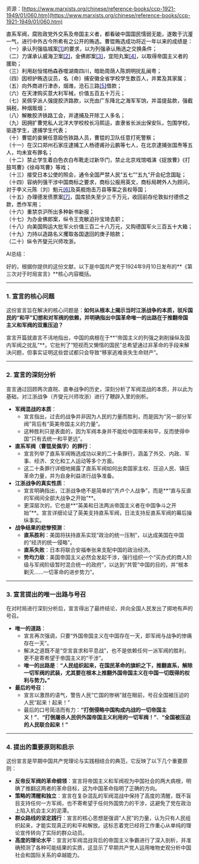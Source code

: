 资源：[https://www.marxists.org/chinese/reference-books/ccp-1921-1949/01/060.htm](https://www.marxists.org/chinese/reference-books/ccp-1921-1949/01/060.htm)

<font style="color:rgb(0, 0, 0);">直系军阀，腐败政党外交系及帝国主义者，都看破中国国民懦弱无能，遂敢于沆瀣一气，进行中外古今所希有之公开的贿选。曹锟贿选成功将近一年以来的成绩是：</font>  
<font style="color:rgb(0, 0, 0);"> （一）承认列强临城案</font>[<font style="color:rgb(0, 0, 128);">[1]</font>](https://www.marxists.org/chinese/reference-books/ccp-1921-1949/01/060.htm#_ftn1)<font style="color:rgb(0, 0, 0);">的要求，以为列强承认贿选之交换条件；</font>  
<font style="color:rgb(0, 0, 0);"> （二）力谋承认威海卫案</font>[<font style="color:rgb(0, 0, 128);">[2]</font>](https://www.marxists.org/chinese/reference-books/ccp-1921-1949/01/060.htm#_ftn2)<font style="color:rgb(0, 0, 0);">，金佛郎案</font>[<font style="color:rgb(0, 0, 128);">[3]</font>](https://www.marxists.org/chinese/reference-books/ccp-1921-1949/01/060.htm#_ftn3)<font style="color:rgb(0, 0, 0);">，宜阳丸案</font>[<font style="color:rgb(0, 0, 128);">[4]</font>](https://www.marxists.org/chinese/reference-books/ccp-1921-1949/01/060.htm#_ftn4)<font style="color:rgb(0, 0, 0);">，以取得帝国主义者的援助；</font>  
<font style="color:rgb(0, 0, 0);"> （三）利用赵恒惕杨森吞噬湖南四川，暗助周荫人陈炯明扰乱闽粤；</font>  
<font style="color:rgb(0, 0, 0);"> （四）因袒护贿选议员，名〔命〕捕安徽全省学校学生数百人，并累及其家属；</font>  
<font style="color:rgb(0, 0, 0);"> （五）向外商进行津赤，烟潍，沧石三路</font>[<font style="color:rgb(0, 0, 128);">[5]</font>](https://www.marxists.org/chinese/reference-books/ccp-1921-1949/01/060.htm#_ftn5)<font style="color:rgb(0, 0, 0);">借款；</font>  
<font style="color:rgb(0, 0, 0);"> （六）在天津购买意大利军械，价值五百五十万元；</font>  
<font style="color:rgb(0, 0, 0);"> （七）吴佩孚派人强提胶济路款，以充由广东降北之海军军饷，并滥提盐款，强截捐税，种烟贩烟；</font>  
<font style="color:rgb(0, 0, 0);"> （八）解散胶济铁路工会，并逮捕及开除工人多名；</font>  
<font style="color:rgb(0, 0, 0);"> （九）因拥扩曹党私人北洋大学校校长冯熙运，直隶省长派出保安队，包围学校，驱逐学生，逮捕学生代表；</font>  
<font style="color:rgb(0, 0, 0);"> （十）曹锟的妾舅任意殴伤铁路人员，曹锟的卫队任意打死警察；</font>  
<font style="color:rgb(0, 0, 0);"> （十一）在汉口郑州石家庄逮捕工人杨德甫孙云鹏等七人，在北京逮捕张国焘等五人，均未宣布罪名；</font>  
<font style="color:rgb(0, 0, 0);"> （十二）禁止学生着白色衣白布靴走过新华门，禁止北京戏馆唱演《捉放曹》《打鼓骂曹》《徐母骂曹》等戏；</font>  
<font style="color:rgb(0, 0, 0);"> （十三）接受日本公使的照会，通令全国严禁人民“五七”“五九”开会纪念国耻；</font>  
<font style="color:rgb(0, 0, 0);"> （十四）容纳列强干涉中国商标之要求，商标公报用英文，商标局聘外人为顾问，对于李义元陈〔刘〕魁元</font>[<font style="color:rgb(0, 0, 128);">[6]</font>](https://www.marxists.org/chinese/reference-books/ccp-1921-1949/01/060.htm#_ftn6)<font style="color:rgb(0, 0, 0);">及英舰炮击万县等案之丧权辱国；</font>  
<font style="color:rgb(0, 0, 0);"> （十五）办理德发债票案</font>[<font style="color:rgb(0, 0, 128);">[7]</font>](https://www.marxists.org/chinese/reference-books/ccp-1921-1949/01/060.htm#_ftn7)<font style="color:rgb(0, 0, 0);">，国库损失至少三千万元，收回前存伦敦拟付德债之款，悉作军用；</font>  
<font style="color:rgb(0, 0, 0);"> （十六）重禁京沪所出多种新书新报；</font>  
<font style="color:rgb(0, 0, 0);"> （十七）为办金佛郎案，纵令王克敏迫孙宝琦去职；</font>  
<font style="color:rgb(0, 0, 0);"> （十八）向美国购运大批军火价值三百二十八万元，又购德国军火三百五十大箱；</font>  
<font style="color:rgb(0, 0, 0);"> （十九）力持以造路名义攫取各国退回的庚子赔款；</font>  
<font style="color:rgb(0, 0, 0);"> （二十）纵令齐燮元兴师攻浙。</font>

<font style="color:rgb(0, 0, 0);"></font>

AI总结：

<font style="color:rgb(27, 28, 29);">好的，根据你提供的这份文献，以下是中国共产党于1924年9月10日发布的**《第三次对于时局宣言》**核心内容概括。</font>

---

### <font style="color:rgb(27, 28, 29);">1. 宣言的核心问题</font>
<font style="color:rgb(27, 28, 29);">这份宣言旨在解决的核心问题是：</font>**<font style="color:rgb(27, 28, 29);">如何从根本上揭示当时江浙战争的本质，驳斥国民的“和平”幻想和对军阀的依赖，并明确指出中国革命唯一的出路在于推翻帝国主义和军阀的双重压迫？</font>**

<font style="color:rgb(27, 28, 29);">宣言开篇就直言不讳地指出，中国的病根在于**“帝国主义的列强之剥削操纵及国内军阀之扰乱”**。它批判了“短视而又懒惰的国民”总希望通过非革命的手段来解决问题，但事实证明这些尝试都只会导致“移家逃难丧失生命财产”。</font>

---

### <font style="color:rgb(27, 28, 29);">2. 宣言的深刻分析</font>
<font style="color:rgb(27, 28, 29);">宣言通过回顾两次直皖、直奉战争的历史，深刻分析了军阀混战的本质，并以此为基础，对江浙战争（齐燮元兴师攻浙）进行了鞭辟入里的剖析。</font>

+ **<font style="color:rgb(27, 28, 29);">军阀混战的本质</font>**<font style="color:rgb(27, 28, 29);">：</font>
    - <font style="color:rgb(27, 28, 29);">宣言指出，过去的战争并非因为人民的力量而胜利，而是因为“另一部分军阀”背后有“英美帝国主义的力量”。</font>
    - <font style="color:rgb(27, 28, 29);">这种胜利只是表面的，因为军阀本身并不能给中国带来和平，反而使得中国“只有去统一和平更远”。</font>
+ **<font style="color:rgb(27, 28, 29);">直系军阀（曹锟吴佩孚）的罪行</font>**<font style="color:rgb(27, 28, 29);">：</font>
    - <font style="color:rgb(27, 28, 29);">宣言列举了直系军阀贿选成功以来的二十条罪行，涵盖了外交、内政、军事、经济、文化和工人运动等多个方面。</font>
    - <font style="color:rgb(27, 28, 29);">这二十条罪行详细地揭露了直系军阀如何出卖国家主权、压迫人民、镇压革命力量，并为自身利益进行战争准备。</font>
+ **<font style="color:rgb(27, 28, 29);">江浙战争的真实性质</font>**<font style="color:rgb(27, 28, 29);">：</font>
    - <font style="color:rgb(27, 28, 29);">宣言明确指出，江浙战争绝不是简单的“齐卢个人战争”，而是**“直与反直的军阀间全部大战争之开始”**。</font>
    - <font style="color:rgb(27, 28, 29);">更深层次的，它也是**“英美和日法两派帝国主义者在中国争斗之开始”**。宣言详细论证了英美支持直系军阀，日法支持反直系军阀的幕后操纵事实。</font>
+ **<font style="color:rgb(27, 28, 29);">战争结果的悲惨预测</font>**<font style="color:rgb(27, 28, 29);">：</font>
    - **<font style="color:rgb(27, 28, 29);">直系胜利</font>**<font style="color:rgb(27, 28, 29);">：美国将扶持直系实现“政治的统一压制”，以达成美国在中国的“经济的统一侵略”。</font>
    - **<font style="color:rgb(27, 28, 29);">直系失败</font>**<font style="color:rgb(27, 28, 29);">：日本将联合安福奉张来支配中国的政治经济。</font>
    - **<font style="color:rgb(27, 28, 29);">势均力敌</font>**<font style="color:rgb(27, 28, 29);">：美国帝国主义必然会发起干涉，强行组织一个“买办式的商人阶级与军阀阶级暂时混合统一的政府”，以达到“共管”中国的目的，并“根本剿灭……一切革命的进步势力”。</font>

---

### <font style="color:rgb(27, 28, 29);">3. 宣言提出的唯一出路与号召</font>
<font style="color:rgb(27, 28, 29);">在对时局进行深刻分析后，宣言得出了最终结论，并向全国人民发出了掷地有声的号召。</font>

+ **<font style="color:rgb(27, 28, 29);">唯一的道路</font>**<font style="color:rgb(27, 28, 29);">：</font>
    - <font style="color:rgb(27, 28, 29);">宣言再次强调，只要“外国帝国主义在中国存在一天，即军阀与战争的惨痛存在一天”。</font>
    - <font style="color:rgb(27, 28, 29);">解决之道既不是“空言哀求和平息战”，也不是依赖任何一派军阀的胜利，更不是寄希望于帝国主义的“干涉”。</font>
    - **<font style="color:rgb(27, 28, 29);">唯一的出路是</font>**<font style="color:rgb(27, 28, 29);">：</font>**<font style="color:rgb(27, 28, 29);">“人民组织起来，在国民革命的旗帜之下，推翻直系，解除一切军阀的武装，尤其要在根本上推翻外国帝国主义在中国一切既得的权利与势力。”</font>**
+ **<font style="color:rgb(27, 28, 29);">最后的号召</font>**<font style="color:rgb(27, 28, 29);">：</font>
    - <font style="color:rgb(27, 28, 29);">宣言以激昂的语气，警告人民“亡国的惨祸”就在眼前，号召全国被压迫的人民“起来！起来！”</font>
    - <font style="color:rgb(27, 28, 29);">最后的口号简洁而有力：</font>**<font style="color:rgb(27, 28, 29);">“打倒侵略中国构成内战的一切帝国主义！”</font>**<font style="color:rgb(27, 28, 29);">、</font>**<font style="color:rgb(27, 28, 29);">“打倒屠杀人民供外国帝国主义利用的一切军阀！”</font>**<font style="color:rgb(27, 28, 29);">、</font>**<font style="color:rgb(27, 28, 29);">“全国被压迫的人民联合起来！”</font>**

---

### <font style="color:rgb(27, 28, 29);">4. 提出的重要原则和启示</font>
<font style="color:rgb(27, 28, 29);">这份宣言是早期中国共产党理论与实践相结合的典范，它反映了以下几个重要原则：</font>

+ **<font style="color:rgb(27, 28, 29);">反帝反军阀的革命纲领</font>**<font style="color:rgb(27, 28, 29);">：宣言将帝国主义和军阀视为中国社会的两大病根，明确了推翻这两者的革命目标，这为中国革命指明了正确的方向。</font>
+ **<font style="color:rgb(27, 28, 29);">策略的清醒和独立</font>**<font style="color:rgb(27, 28, 29);">：宣言在复杂混乱的军阀混战中保持了高度的清醒，既不盲目支持任何一方军阀，也不寄希望于任何外国势力的干涉，这避免了党在政治上陷入机会主义的泥潭。</font>
+ **<font style="color:rgb(27, 28, 29);">群众路线的坚定践行</font>**<font style="color:rgb(27, 28, 29);">：宣言的核心思想是强调“人民”的力量，认为只有人民组织起来，才能实现真正的和平和解放。这标志着党已经将工作重心从单纯的理论宣传转向了实际的群众动员。</font>
+ **<font style="color:rgb(27, 28, 29);">高度的理论水平</font>**<font style="color:rgb(27, 28, 29);">：宣言对军阀混战背后的帝国主义争霸进行了深入剖析，并准确预测了各种可能结果的实质，这显示了早期共产党人运用唯物史观分析中国社会和国际关系的卓越能力。</font>

